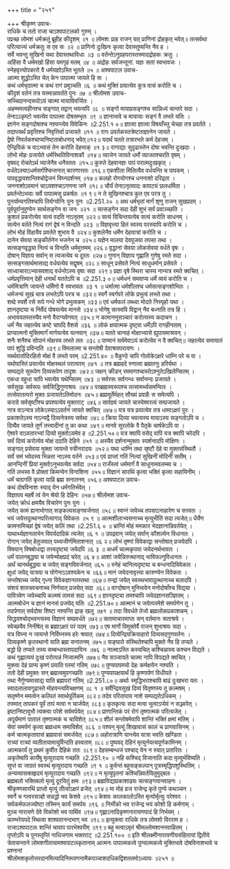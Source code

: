 +++
title = "२५१"

+++
श्रीकृष्ण उवाच-  
राधिके च ततो राजा चाऽश्वपाटलको गुरुम् ।  
पप्रच्छ लोमशं धर्मक्रतुं ब्रूहीह कीदृशम् ॥१ ॥
लोमशः प्राह राजन् यत् प्राणिनां द्रोहकृत् भवेत्॥
तत्सर्वथा परित्याज्यं धर्मक्रतुः स एव सः ॥२ ॥
प्राणिनो दुःखिनः कृत्वा देवास्तुष्यन्ति नैव ह ।  
सर्वे भवन्तु सुखिनो यथा देवास्तथाविधाः ॥३ ॥
वर्तन्तेऽनुग्रहपरास्तस्मादद्रोहकः क्रतुः ।  
अहिंसा वै धर्ममखो हिंसा यमगृहं मतम् ॥४ ॥
अद्रोहः सर्वजन्तूनां. यज्ञः सतां स्वभावजः ।  
स्नेहवृत्त्योपकारो वै धर्मयज्ञोऽस्ति भूतले ॥५ ॥
अश्वपाटल उवाच-  
आत्मा शुद्धोऽस्ति चेत् केन पापात्मा जायते हि सः ।  
कथं धर्मभृदात्मा च कथं रागं प्रमुञ्चति ॥६ ॥
कथं मुक्तिं प्रयात्येव कुत्र वासं करोति च ।  
कीदृशं वर्तनं तत्र यस्मान्नावर्तते पुनः ॥७ ॥
श्रीलोमश उवाच-  
सच्चिदानन्दरूपोऽयं चात्मा मायाविवर्जितः ।  
अहम्ममत्वहीनश्च सङ्गात् तद्वान् भवत्यपि ॥८ ॥
सङ्गो मायाप्रसङ्गश्च सान्निध्यं चान्तरे सदा ।  
तेनाऽऽकृष्टो भवत्येव पापात्मा दोषसम्भृतः ॥९ ॥
ज्ञानाभावे च मायायाः सङ्गं वै लभते यतिः ।  
ज्ञानेन सङ्गदोषाश्च नश्यन्त्येव विवेकिनः ॥2.251.१ ०॥
ज्ञात्वा ज्ञात्वा विषयाँस्तु चेच्छा तत्र प्रवर्तते ।  
तदाप्त्यर्थं प्रवृत्तिश्च निवृत्तिर्वा प्रजायते ॥११ ॥
रागः प्रवर्तकस्तत्रेष्टताज्ञानेन जायते ।  
द्वेषो निवर्तकश्चाप्यनिष्टताबोधनाद् भवेत्॥१२॥
यदर्थं यतते तत्रारभते कर्म देहजम् ।  
ऐन्द्रियिकं च वाऽभ्यासं तेन करोति देहभाक् ॥१ ३॥
रागाद्याः सुदृढास्तेन दोषा भवन्ति दुःखदाः ।  
लोभो मोहः प्रजायेते धर्मस्थितिविनाशकौ ॥१४॥
व्याजेन जायते धर्मो व्याजतश्चरति वृषम् ।  
वृषवद् रोचतेऽर्थ व्याजेनैव धनैस्ततः ॥१५॥
कुरुते देहवानज्ञः पापं परात्मदुःखकृत् ।  
वर्धतेऽस्याऽधर्मसर्गश्चिन्तनात् कारणात्ततः ॥१६॥
एकशीला मिलित्वैव वर्धयन्ति च पापकम् ।  
पापवृद्धावशान्तिश्चोद्वेजनं विघ्नदर्शनम् ॥१७॥
कलहो रोगयोगश्च धननाशो दरिद्रता ।  
जननाशोऽवमानं चाऽयशश्चाऽगणना जने ॥१८॥
चौर्यं तेनाऽनृतवादः कापट्यं छलधर्मिता ।  
प्रवर्तन्तेऽभयाः सर्वे पापात्मसु प्रकर्षतः ॥१ ९॥
न ते सुखिनश्चात्र कुत एव परत्र तु ।  
पुनर्याम्यगतिश्चापि तिर्यग्योनिः पुनः पुनः ॥2.251.२० ॥
अथ धर्मभृतां मार्गं शृणु राजन् सुखप्रदम् ।  
पूर्वपूर्वानुपुण्येन सार्थसङ्गेन वा जनः ॥२१ ॥
सत्सङ्गेन सदा देही शुभं सर्वं प्रवाञ्च्छति ।  
कुशलं प्रकरोत्येव सत्यं वदति नाऽनृतम् ॥२२॥
सत्यं विचिन्तयत्येब सत्यं करोति साधनम् ।  
सत्येन वर्तते नित्यं रागं द्वेषं न विन्दति ॥२३ ॥
विज्ञवृत्त्या हितं स्वस्य परस्यापि करोति च ।  
लोभं मोहं विहायैव प्रवर्तते शुभाय वै ॥२४॥
कुशलेनैव धर्मेण देहयात्रां करोति च ।  
दानेन सेवया सङ्कीर्तनेन भजनेन च ॥२५॥
यज्ञेन मालया देवपूजया तपसा तथा ।  
सत्सङ्गवृद्ध्या नित्यं च विन्दति धर्ममुत्तमम् ॥२६॥
वृद्धानां सेवया लोकसेवया वर्धते वृषः ।  
दोषान् विज्ञाय सर्वान् स त्यजत्येव च दूरतः ॥२७॥
गुणान् विज्ञाय गृह्णाति गुणेषु रमते सदा ।  
सत्सङ्गसार्थमासाद्य वर्धयत्येव सद्वृषम् ॥२८॥
साधून् प्रसेवते नित्यं साधुधर्मान् प्रसेवते ।  
साध्वाचाराऽभ्यासवशाद् वर्धन्तेऽस्य वृषाः सदा ॥२९॥
प्रज्ञा वृषे स्थिरा चास्य नान्यत्र रमते क्वचित् ।  
धर्मप्रवृत्तिमान् देही धनार्थं यततेऽपि च ॥2.251.३ ०॥
धर्मधनं समवाप्य धर्मे व्ययं करोति च ।  
धर्ममित्राणि जायन्ते धर्मिणो वै स्वभावतः ॥३ १ ॥
धर्मात्मा धर्मशीलश्च धर्मसत्सङ्गशोभितः ।  
धर्मजन्यं सुखं चात्र लभतेऽपि परत्र च ॥३२॥
स्वर्गे स्वर्गपरे लोके प्रभुत्वं लभते तथा ।  
शब्दे स्पर्शे रसे रूपे गन्धे भोगे प्रभुत्वकम् ॥३३॥
एवं धर्मफलं लब्ध्वा मोदते निस्पृहो यथा ।  
ज्ञानदृष्ट्या च निर्वेदं पोषयत्येव मानसे ॥३४॥
भोगेषु सत्स्वपि विद्वान् नैव बध्नाति तत्र हि ।  
अभावयतस्तस्यैव मनो वैराग्यवेगवत् ॥३५॥
न कामाननुसञ्चारं करोत्यस्य कदाचन ।  
धर्मं नैव जहात्येव कष्टे चापदि वैशसे ॥३६ ॥
लोकं क्षयात्मक दृष्ट्वा धर्मेऽपि रागहीनताम् ।  
प्राप्यात्मनो मुक्तिमार्गं मार्गयत्येव यत्नवान् ॥३७॥
यतते चान्वहं मोक्षाभ्यासे ह्युपायमाश्रयन् ।  
शनैः शनैश्च सोपानं मोक्षस्य लभते ततः ॥३८॥
पाप्मानं सर्वमेवाऽयं करोत्येव न वै क्वचित्॥
जहात्येव समायातं पापं शुद्धिं प्रविन्दति ॥३९॥
विमलात्मा च सन्तोषी देवाश्रयपरायणः ।  
व्यर्थवार्तादिरहितो मोक्षं वै लभते परम् ॥2.251.४० ॥
वैकुण्ठे चापि गोलोकेऽक्षरे धाम्नि परे च वा ।  
यथोपास्तिं प्रयात्येव मोक्षस्थलं परात्परम् ॥४१ ॥
तत्र ब्रह्महदे स्नात्वा ब्रह्मतनुः हरिर्यथा ।  
सम्पद्यते सुरूपेण दिव्यरूपेण तादृशः ॥४२॥
जक्षन् क्रीडन् रममाणश्चास्तेऽश्नुतेऽखिलेप्सितम् ।  
एकधा वहुधा चापि भवत्येव यथेप्सितम् ॥४३ ॥
सर्वरसः सर्वगन्धः सर्वानन्दः प्रजायते ।  
सर्वसुखः सर्वरूपः सर्वसिद्धिगुणाश्रयः ॥४४॥
परब्रह्मस्वरूपश्च तत्सामर्थ्यसमन्वितः ।  
तत्सेवातत्परो मुक्तः प्रजायतेऽतिमोदनः ॥४५॥
ब्रह्ममूर्तेर्महत् सौख्यं प्रवाहैः स समेत्यपि ।  
कराग्रे सर्वसृष्टीश्च प्रपश्यत्येव मुक्तराट् ॥४६॥
सार्वज्ञ्यं जायते चास्येश्वरत्वं सम्प्रजायते ।  
नात्र वाऽन्यत्र लोकेऽस्याऽऽवर्तनं जायते क्वचित् ॥४७॥
यत्र यत्र प्रयात्येव तत्र धामाऽक्षरं पुरः ।  
प्रकाशतेऽस्य नाऽन्यद्वै दिव्यनेत्रस्य सर्वथा ॥४८॥
क्रिया दिव्या भवत्यस्य मायाऽस्य सङ्गतोऽपि च ।  
दिव्यैव जायते तूर्णं तत्त्वादीनां तु का कथा ॥४९॥
मानवे सुरलोके वै पैतृके चार्षकेऽपि वा ।  
ऐश्वरे वाऽवतारभ्यां दिव्यो मुक्तोऽयमेव ह ॥2.251.५०॥
यत्र क्वापि वसेद् वापि यत्र क्वापि चरेदपि ।  
सर्वं दिव्यं करोत्येव मोक्षं ददाति देहिने ॥५१ ॥
अस्यैव दर्शनान्मुक्ताः स्पर्शनादपि मोक्षिणः ।  
सङ्गात् प्रसेवया मुक्ता जायन्ते स्त्रीनरादयः ॥५२॥
यथा धाम्नि तथा सृष्टौ देहे वा मुक्तसंस्थितौ ।  
सर्वं समं भवेदस्य भिन्नता नाऽस्य वर्तने ॥५३॥
एवं प्राप्तां गतिं नित्यां सुखिनीं मोदिनीं सतीम् ।  
आनन्दिनीं प्रियां मुक्तोऽनुभवत्येव सर्वदा ॥५४॥
राजँस्त्वं धर्ममार्गं वै साधूनामवलम्ब्य च ।  
गतिं लभस्व वै प्रोक्तां किमन्येन विनाशिना ॥५५॥
विज्ञानं सारथिं कृत्वा भक्तिं कृत्वा सहायिनीम् ।  
धर्मं चाग्रगतिं कृत्वा याहि ब्रह्म सनातनम् ॥५६॥
अश्वपाटल उवाच-  
कथं दोषविनाशः स्याद् येन धर्मगतिर्भवेत् ।  
विज्ञापय महर्षे त्वं येन श्रेयो हि देहिनः ॥५७॥
श्रीलोमश उवाच-  
जयेत् क्रोधं क्षमयैव विचारेण पुनः पुनः ।  
जयेत् कामं ह्यनाभोगात् सङ्कल्पसङ्गवर्जनात् ॥५८॥
स्वप्नं जयेच्च तपसाऽनाहारेण च सत्त्वतः ।  
भयं जयेत्तदुत्थानपरित्यागाद् विवेकतः ॥५ ९ ॥
आत्मशीलाभ्यसनाच्च मृत्युभीतिं सदा त्यजेत्॥
धैर्येण कामनामिच्छां द्वेषं जयेत् कलिं तथा ॥2.251.६ ० ॥
भ्रान्तिं मोहं ममकार भेदज्ञानान्निवर्तयेत् ।  
याथार्थ्यज्ञानलाभेन विपर्यदादिकं त्यजेत् ॥६ १ ॥
उपद्रवान् जयेत् सर्वान् कौशल्येन विधानतः ।  
रोगान् जयेत् हेतुजयात् पथ्यजीर्णमिताशनात् ॥६ २॥
लोभं तृष्णां विवेकाद्वा सन्तोषात् प्रजयेदपि ।  
विषयान् विषबोधाद्वा तत्त्वदृष्ट्या जयेदपि ॥६ ३ ॥
अधर्मं चात्मकृपया जयेदनर्थभावतः ।  
धर्मं पालनबुद्ध्या च जयेन्मोक्षप्रदं चरेत् ॥६ ४॥
आशां जयेन्निरुत्थानाद् भाविफल्गुविधानतः ।  
अर्थं चानर्थबुद्ध्या च जयेत् सङ्गविवर्जनात् ॥६५ ॥
स्नेहं चानित्यदृष्ट्या च बन्धनादिविवेकतः ।  
क्षुधां जयेद् यात्रया च योगेनाऽऽवश्यकेन च ॥६६॥
मानं जयेदनावृत्त्या कारुण्येन विवेकतः ।  
सन्तोषाच्च जयेद् गृध्ना विवेकज्ञानतस्तथा ॥६७॥
तन्द्रां जयेत् स्वस्थभावादुत्थानाच्च बलादपि ।  
संशयं शास्त्रवचनाच्च निर्णयात् प्रजयेत् सदा ॥६८॥
वाग्दोषान् मुनिभावेन मनोदोषाँश्च विद्यया ।  
पावित्र्येण जयेच्चापि कल्मषं तामसं सदा ॥६९॥
ज्ञानदृष्ट्या तमश्चापि जयेदज्ञानसञ्ज्ञितम् ।  
आत्मबोधेन च ज्ञानं मानसं प्रजयेद् यतिः ॥2.251.७०॥
आत्मानं च जयेत्परमेशे समर्पणेन तु ।  
तदर्पणात् सर्वदोषा शिष्टा नश्यन्ति द्राक् खलु ॥७१ ॥
तदा विवर्धते तेजो ब्रह्मलोकप्रकाशकम् ।  
सिद्धयश्चोद्भवन्त्यस्य विज्ञानं सम्प्रवर्धते ॥७२॥
सतामाचारमाप्तः सन् वर्तमानः सताश्रये ।  
स्वेच्छयैव निनीषेत् स ब्रह्माऽक्षरं परं पदम् ॥७३॥
एष मार्गो विमुक्तेर्वै राजन् शुभाश्रयः सदा ।  
यत्र विघ्ना न जायन्ते निर्विघ्नस्य हरेः श्रयात् ॥७४॥
दिव्येन्द्रियक्रियाहारो दिव्यसद्गुणवर्तनः ।  
दिव्यकृष्णे कृतस्थानो याति ब्रह्म सनातनम् ॥७५॥
सङ्घाते संस्थितेश्चापि मुक्तो नैव हि तप्यते ।  
बद्धो हि तप्यते तस्य सम्बन्धास्तापदायिनः ॥७६ ॥
नात्माऽस्ति कस्यचित् कश्चिन्नास्य कश्चन विद्यते ।  
कथं गृह्णात्ययं दुःखं परोत्पन्नं निजात्मनि ॥७७॥
नैव सञ्जायते चात्मा नापि विपद्यते क्वचित् ।  
मुक्त्वा देहं प्राप्य कृष्णं प्रयाति परमां गतिम् ॥७८॥
पुण्यपापमयो देहः कर्मक्षयेन नश्यति ।  
ततो देही प्रमुक्तः सन् ब्रह्मत्वमुपगच्छति ॥७९॥
पुण्यपापक्षयार्थं हि कृष्णार्पणं विधीयते ।  
तथा नैर्गुण्यमासाद्य याति ब्रह्मपरां गतिम् ॥2.251.८०॥
अर्थाः स्मृद्धिभराश्चापि बाढं दुःखभरा यतः ।  
स्वादलालावगूढास्ते मोहयन्त्यविचक्षणम् ॥८ १ ॥
सर्वेन्द्रियसुखं दिव्यं वितृष्णस्य तु कल्मषम् ।  
सतृष्णेन ममत्वेन कल्पितं स्वार्थपूर्तिकम् ॥८२॥
तदेव परितापाय नाशे सम्पद्यतेऽधिकम् ।  
तस्मात् तापकरं पूर्वं तापं मत्वा न चार्जयेत् ॥८३॥
कृतकृत्यः सदा मत्वा भूत्वाऽप्येवं न सञ्ज्वरेत् ।  
इष्टानिष्टावुभौ त्यक्त्वा परेशे सर्वमर्पयेत् ॥८४॥
प्राणान्तिकं परं रोगं तृष्णात्मकं परित्यजेत् ।  
अपूर्यमाणं पातालं तृष्णात्मकं च चाविशेत् ॥८५॥
शीलं सन्तोषमेवापि शान्तिं भक्तिं क्षमां मतिम् ।  
सेवां समर्पणं कृत्वा ब्रह्मधाम समाविशेत् ॥८६ ॥
पश्यन् मृत्युं शिखावासं कालं च प्राणवासिनम् ।  
कर्म चात्मकृतावासं ब्रह्मवासं समर्जयेत् ॥८७॥
अहोरात्राणि यान्त्येव यात्रा भवति खण्डिता ।  
रात्र्यां रात्र्यां व्यतीतायामायुर्विन्दति हस्वताम् ॥८८॥
पुष्पवद् देहिनं मृत्युर्नयत्यपूर्णकामिनम् ।  
आत्मकार्यं तु प्रथमं कुर्वीत दैहिकं ततः ॥८९॥
देहसम्बन्धजं पश्चाद् येन न स्यात् प्रतारितः ।  
अकृतेष्वपि कार्येषु मृत्युरादाय गच्छति ॥2.251.९० ॥
नहि कश्चिद् विजानाति कदा मृत्युर्भविष्यति ।  
सुप्तं वा जाग्रतं स्वस्थं मृत्युरादाय गच्छति ॥९ १ ॥
कुर्वन्तं बहुसङ्कल्पान् पुत्रस्मृद्धिपशुस्थितिम् ।  
अन्यव्यासक्तहृदयं मृत्युरादाय गच्छति ॥९२॥
न मृत्युपृतनां कश्चिन्निवर्तयितुमुद्बलः ।  
ब्रह्मबलो भक्तिबलो मृत्युं दूरयितुं क्षमः ॥९३॥
ब्रह्मविद्याप्रकाशाढ्यः सत्सङ्गयानवाहनः ।  
श्रीकृष्णसारथिं प्राप्तो मृत्युं तीर्त्वाऽक्षरं व्रजेत् ॥९४॥
मा मोहं व्रज राजेन्द्र कृते पुण्ये कथञ्चन ।  
स्वर्गे च गत्वरसञ्ज्ञे सन्नद्धो भव केशवे ॥९५॥
केशवः कालकालोऽस्ति मृत्योर्मृत्युः परेश्वरः ।  
सर्वकर्मफलज्योष्टा तस्मिन् कार्यं समर्पय ॥९६ ॥
निर्भीको भव राजेन्द्र भयं कोशो हि कर्मणाम् ।  
मुञ्च नारायणे देवे विकोशो भव पार्थिव ॥९७॥
गृह्णाऽनादिकृष्णनारायणपादं हि निर्भयम् ।  
काम्भरेयपदे स्थित्वा शाश्वतानन्दभाग् भव ॥९८॥
इत्युक्त्वा राधिके तत्र लोमशो विरराम ह ।  
राजाऽश्वपाटलः शान्तिं चावाप पारभेश्वरीम् ॥९९॥
बहु मत्वाऽमृतं श्रीमल्लोमशाननवाहितम् ।  
तृप्तोऽपि च पुनस्तृप्तिं नाधिजगाम भक्तराट् ॥2.251.१०० ॥
इति श्रीलक्ष्मीनारायणीयसंहितायां द्वितीये त्रेतासन्ताने लोमशगीतायामश्वपाटलकृतानाम् आत्मनः पापात्मकत्वे पुण्यात्मकत्वे मुक्तिभावे दोषविनाशभावे च प्रश्नानां  
श्रीलोमशकृतोत्तरदानमित्यादिनिरूपणनामैकपञ्चाशदधिकद्विशततमोऽध्यायः ॥२५१ ॥
    
